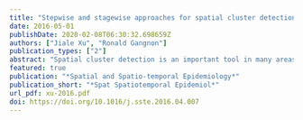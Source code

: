 ```yaml
---
title: "Stepwise and stagewise approaches for spatial cluster detection"
date: 2016-05-01
publishDate: 2020-02-08T06:30:32.698659Z
authors: ["Jiale Xu", "Ronald Gangnon"]
publication_types: ["2"]
abstract: "Spatial cluster detection is an important tool in many areas such as sociology, botany and public health. Previous work has mostly taken either a hypothesis testing framework or a Bayesian framework. In this paper, we propose a few approaches under a frequentist variable selection framework for spatial cluster detection. The forward stepwise methods search for multiple clusters by iteratively adding currently most likely cluster while adjusting for the effects of previously identified clusters. The stagewise methods also consist of a series of steps, but with a tiny step size in each iteration. We study the features and performances of our proposed methods using simulations on idealized grids or real geographic areas. From the simulations, we compare the performance of the proposed methods in terms of estimation accuracy and power. These methods are applied to the the well-known New York leukemia data as well as Indiana poverty data."
featured: true
publication: "*Spatial and Spatio-temporal Epidemiology*"
publication_short: "*Spat Spatiotemporal Epidemiol*"
url_pdf: xu-2016.pdf
doi: https://doi.org/10.1016/j.sste.2016.04.007
---
```


